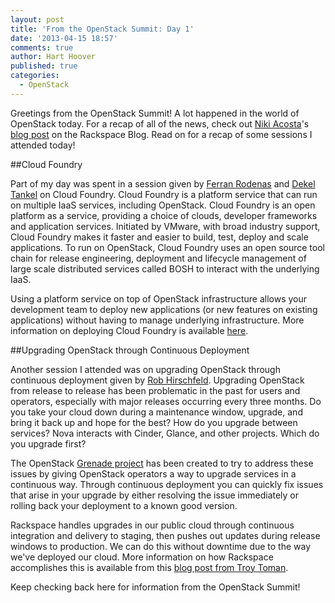 ```yaml
---
layout: post
title: 'From the OpenStack Summit: Day 1'
date: '2013-04-15 18:57'
comments: true
author: Hart Hoover
published: true
categories:
  - OpenStack
---
```

Greetings from the OpenStack Summit! A lot happened in the world of OpenStack today. For a recap of all of the news, check out [Niki Acosta](https://twitter.com/nikiacosta)'s [blog post](http://www.rackspace.com/blog/openstack-summit-portland-day-1-recap/) on the Rackspace Blog. Read on for a recap of some sessions I attended today! <!-- more -->

##Cloud Foundry

Part of my day was spent in a session given by [Ferran Rodenas](http://www.linkedin.com/in/frodenas) and [Dekel Tankel](http://www.linkedin.com/in/dekel/) on Cloud Foundry. Cloud Foundry is a platform service that can run on multiple IaaS services, including OpenStack. Cloud Foundry is an open platform as a service, providing a choice of clouds, developer frameworks and application services. Initiated by VMware, with broad industry support, Cloud Foundry makes it faster and easier to build, test, deploy and scale applications. To run on OpenStack, Cloud Foundry uses an open source tool chain for release engineering, deployment and lifecycle management of large scale distributed services called BOSH to interact with the underlying IaaS.

Using a platform service on top of OpenStack infrastructure allows your development team to deploy new applications (or new features on existing applications) without having to manage underlying infrastructure. More information on deploying Cloud Foundry is available [here](http://www.cloudfoundry.org).

##Upgrading OpenStack through Continuous Deployment

Another session I attended was on upgrading OpenStack through continuous deployment given by [Rob Hirschfeld](https://twitter.com/zehicle). Upgrading OpenStack from release to release has been problematic in the past for users and operators, especially with major releases occurring every three months. Do you take your cloud down during a maintenance window, upgrade, and bring it back up and hope for the best? How do you upgrade between services? Nova interacts with Cinder, Glance, and other projects. Which do you upgrade first?

The OpenStack [Grenade project](https://wiki.openstack.org/wiki/Grenade) has been created to try to address these issues by giving OpenStack operators a way to upgrade services in a continuous way. Through continuous deployment you can quickly fix issues that arise in your upgrade by either resolving the issue immediately or rolling back your deployment to a known good version.

Rackspace handles upgrades in our public cloud through continuous integration and delivery to staging, then pushes out updates during release windows to production. We can do this without downtime due to the way we've deployed our cloud. More information on how Rackspace accomplishes this is available from this [blog post from Troy Toman](http://www.rackspace.com/blog/how-rackspace-re-wrote-the-cloud-with-openstack-continuous-delivery/).

Keep checking back here for information from the OpenStack Summit!
